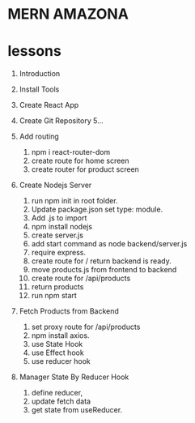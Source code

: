 # MERN AMAZONA

# lessons

1. Introduction
2. Install Tools
3. Create React App
4. Create Git Repository
5...
6. Add routing
    1. npm i react-router-dom
    2. create route for home screen
    3. create router for product screen

7. Create Nodejs Server
    1. run npm init in root folder.
    2. Update package.json set type: module.
    3. Add .js to import 
    4. npm install nodejs
    5. create server.js
    6. add start command as node backend/server.js
    7. require express.
    8. create route for / return backend is ready.
    9. move products.js from frontend to backend
    10. create route for /api/products
    11. return products
    12. run npm start

8. Fetch Products from Backend
    1. set proxy route for /api/products
    2. npm install axios.
    3. use State Hook
    4. use Effect hook
    5. use reducer hook

9. Manager State By Reducer Hook
    1. define reducer,
    2. update fetch data 
    3. get state from useReducer.